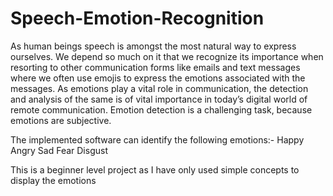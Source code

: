 # Speech-Emotion-Recognition


As human beings speech is amongst the most natural way to express ourselves. We depend so much on it that we recognize its importance when resorting to other communication forms like emails and text messages where we often use emojis to express the emotions associated with the messages. As emotions play a vital role in communication, the detection and analysis of the same is of vital importance in today’s digital world of remote communication. Emotion detection is a challenging task, because emotions are subjective. 


The implemented software can identify the following emotions:-
Happy
Angry
Sad
Fear
Disgust




This is a beginner level project as I have only used simple concepts to display the emotions
